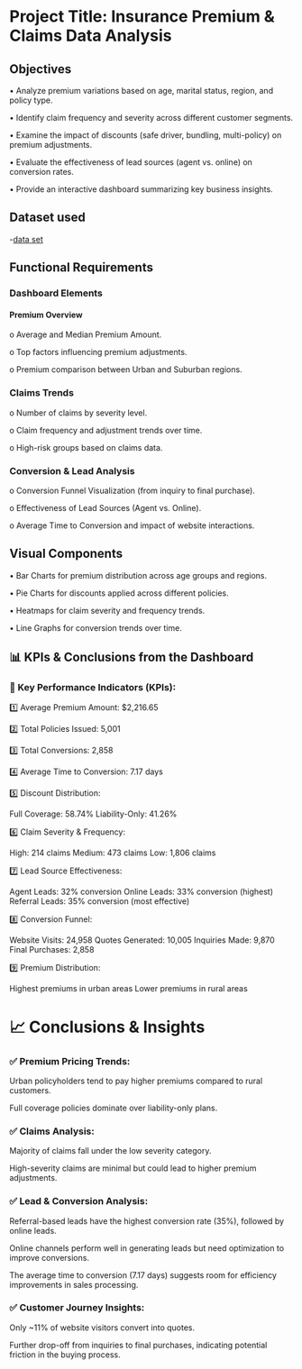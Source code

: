 # Project Title: Insurance Premium & Claims Data Analysis 
## Objectives 
  • Analyze premium variations based on age, marital status, region, and policy type. 
  
  • Identify claim frequency and severity across different customer segments. 
  
  • Examine the impact of discounts (safe driver, bundling, multi-policy) on premium 
adjustments. 

  • Evaluate the effectiveness of lead sources (agent vs. online) on conversion rates. 
  
  • Provide an interactive dashboard summarizing key business insights. 
## Dataset used

-<a href="https://github.com/MADHAN21105/Data-Analysis-Dashboard/blob/98a539defde089d1eb0b3f1dcbda78a4bc2224c9/synthetic_insurance_data%20for%20data%20analysis.xlsx">data set</a>
## Functional Requirements 

### Dashboard Elements 

#### Premium Overview 

o Average and Median Premium Amount. 

o Top factors influencing premium adjustments. 

o Premium comparison between Urban and Suburban regions. 

### Claims Trends 

o Number of claims by severity level. 

o Claim frequency and adjustment trends over time.

o High-risk groups based on claims data. 

### Conversion & Lead Analysis 

o Conversion Funnel Visualization (from inquiry to final purchase).

o Effectiveness of Lead Sources (Agent vs. Online). 

o Average Time to Conversion and impact of website interactions. 

## Visual Components 
• Bar Charts for premium distribution across age groups and regions.

• Pie Charts for discounts applied across different policies. 

• Heatmaps for claim severity and frequency trends. 

• Line Graphs for conversion trends over time.

## 📊 KPIs & Conclusions from the Dashboard
### 📌 Key Performance Indicators (KPIs):

1️⃣ Average Premium Amount: $2,216.65

2️⃣ Total Policies Issued: 5,001

3️⃣ Total Conversions: 2,858

4️⃣ Average Time to Conversion: 7.17 days

5️⃣ Discount Distribution:

  Full Coverage: 58.74%
  Liability-Only: 41.26%
    
6️⃣ Claim Severity & Frequency:

   High: 214 claims
   Medium: 473 claims
   Low: 1,806 claims
   
7️⃣ Lead Source Effectiveness:

   Agent Leads: 32% conversion
   Online Leads: 33% conversion (highest)
   Referral Leads: 35% conversion (most effective)
   
8️⃣ Conversion Funnel:

  Website Visits: 24,958
  Quotes Generated: 10,005
  Inquiries Made: 9,870
  Final Purchases: 2,858
  
9️⃣ Premium Distribution:
 
  Highest premiums in urban areas
  Lower premiums in rural areas
# 📈 Conclusions & Insights

### ✅ Premium Pricing Trends:

   Urban policyholders tend to pay higher premiums compared to rural customers.
  
  Full coverage policies dominate over liability-only plans.
  
### ✅ Claims Analysis:

   Majority of claims fall under the low severity category.

   High-severity claims are minimal but could lead to higher premium adjustments.

### ✅ Lead & Conversion Analysis:

   Referral-based leads have the highest conversion rate (35%), followed by online leads.

   Online channels perform well in generating leads but need optimization to improve conversions.

   The average time to conversion (7.17 days) suggests room for efficiency improvements in sales processing.

### ✅ Customer Journey Insights:

  Only ~11% of website visitors convert into quotes.
  
  Further drop-off from inquiries to final purchases, indicating potential friction in the buying process.

